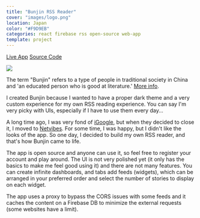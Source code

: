 ```yaml
---
title: "Bunjin RSS Reader"
cover: "images/logo.png"
location: Japan
color: "#F9D9EB"
categories: react firebase rss open-source web-app
template: project
---
```


<p class="align-center">
<a class="btn external" role="button" href="https://bunjinapp.web.app/" target="_blank">Live App</a>
<a class="btn github" role="button" href="https://github.com/gazpachu/bunjin" target="_blank">Source Code</a>
</p>

![](/work/bunjin/images/1.png)

The term "Bunjin" refers to a type of people in traditional society in China and 'an educated person who is good at literature.' [More info](https://www.japanese-wiki-corpus.org/history/Bunjin%20(Literati%20in%20China).html).

I created Bunjin because I wanted to have a proper dark theme and a very custom experience for my own RSS reading experience. You can say I'm very picky with UIs, especially if I have to use them every day...

A long time ago, I was very fond of [iGoogle](https://en.wikipedia.org/wiki/IGoogle), but when they decided to close it, I moved to [Netvibes](https://www.netvibes.com/en). For some time, I was happy, but I didn't like the looks of the app. So one day, I decided to build my own RSS reader, and that's how Bunjin came to life.

The app is open source and anyone can use it, so feel free to register your account and play around. The UI is not very polished yet (it only has the basics to make me feel good using it) and there are not many features. You can create infinite dashboards, and tabs add feeds (widgets), which can be arranged in your preferred order and select the number of stories to display on each widget.

The app uses a proxy to bypass the CORS issues with some feeds and it caches the content on a Firebase DB to minimize the external requests (some websites have a limit).
